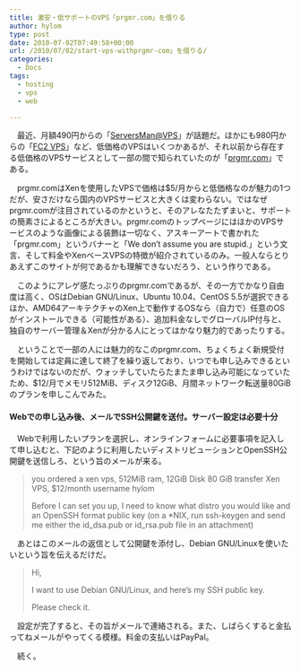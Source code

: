 ```yaml
---
title: 激安・低サポートのVPS「prgmr.com」を借りる
author: hylom
type: post
date: 2010-07-02T07:49:58+00:00
url: /2010/07/02/start-vps-withprgmr-com」を借りる/
categories:
  - Docs
tags:
  - hosting
  - vps
  - web

---
```

　最近、月額490円からの「[ServersMan@VPS][1]」が話題だ。ほかにも980円からの「[FC2 VPS][2]」など、低価格のVPSはいくつかあるが、それ以前から存在する低価格のVPSサービスとして一部の間で知られていたのが「[prgmr.com][3]」である。

　prgmr.comはXenを使用したVPSで価格は$5/月からと低価格なのが魅力の1つだが、安さだけなら国内のVPSサービスと大きくは変わらない。ではなぜprgmr.comが注目されているのかというと、そのアレなたたずまいと、サポートの簡素さによるところが大きい。prgmr.comのトップページにはほかのVPSサービスのような画像による装飾は一切なく、アスキーアートで書かれた「prgmr.com」というバナーと「We don&#8217;t assume you are stupid.」という文言、そして料金やXenベースVPSの特徴が紹介されているのみ。一般人ならとりあえずこのサイトが何であるかも理解できないだろう、という作りである。

　このようにアレゲ感たっぷりのprgmr.comであるが、その一方でかなり自由度は高く、OSはDebian GNU/Linux、Ubuntu 10.04、CentOS 5.5が選択できるほか、AMD64アーキテクチャのXen上で動作するOSなら（自力で）任意のOSがインストールできる（可能性がある）、追加料金なしでグローバルIP付与と、独自のサーバー管理＆Xenが分かる人にとってはかなり魅力的であったりする。

　ということで一部の人には魅力的なこのprgmr.com、ちょくちょく新規受付を開始しては定員に達して終了を繰り返しており、いつでも申し込みできるというわけではないのだが、ウォッチしていたらたまたま申し込み可能になっていたため、$12/月でメモリ512MiB、ディスク12GiB、月間ネットワーク転送量80GiBのプランを申しこんでみた。

#### Webでの申し込み後、メールでSSH公開鍵を送付。サーバー設定は必要十分

　Webで利用したいプランを選択し、オンラインフォームに必要事項を記入して申し込むと、下記のように利用したいディストリビューションとOpenSSH公開鍵を送信しろ、という旨のメールが来る。

> you ordered a xen vps, 512MiB ram, 12GiB Disk 80 GiB transfer Xen VPS, $12/month username hylom
> 
> Before I can set you up, I need to know what distro you would like and an OpenSSH format public key (on a *NIX, run ssh-keygen and send me either the id\_dsa.pub or id\_rsa.pub file in an attachment)

　あとはこのメールの返信として公開鍵を添付し、Debian GNU/Linuxを使いたいという旨を伝えるだけだ。

> Hi,
> 
> I want to use Debian GNU/Linux, and here&#8217;s my SSH public key.
> 
> Please check it. 

　設定が完了すると、その旨がメールで連絡される。また、しばらくすると金払ってねメールがやってくる模様。料金の支払いはPayPal。

　続く。

 [1]: http://dream.jp/vps/
 [2]: http://fc2-vps.com/
 [3]: http://prgmr.com/